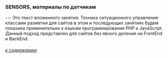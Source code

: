 ### SENSORS, материалы по датчикам

--- Это текст вложенного занятия. Техника ситуационного управления классами разметки для сайтов в этом и последующих занятиях будем показана применительно к языкам программирования PHP и JavaScript. Данный подход представлен для сайтов без явного деления на FrontEnd и BackEnd.

###### [к содержанию](../README.md)

